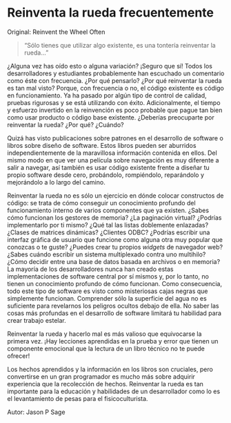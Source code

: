 # Reinventa la rueda frecuentemente

Original: Reinvent the Wheel Often

> “Sólo tienes que utilizar algo existente, es una tontería reinventar
la rueda...”

¿Alguna vez has oído esto o alguna variación? ¡Seguro que sí! Todos los
desarrolladores y estudiantes probablemente han escuchado un comentario
como éste con frecuencia. ¿Por qué pensarlo? ¿Por qué reinventar la
rueda es tan mal visto? Porque, con frecuencia o no, el código existente
es código en funcionamiento. Ya ha pasado por algún tipo de control de
calidad, pruebas rigurosas y se está utilizando con éxito.
Adicionalmente, el tiempo y esfuerzo invertido en la reinvención es poco
probable que pague tan bien como usar producto o código base existente.
¿Deberías preocuparte por reinventar la rueda? ¿Por qué? ¿Cuándo?

Quizá has visto publicaciones sobre patrones en el desarrollo de
software o libros sobre diseño de software. Estos libros pueden ser
aburridos independientemente de la maravillosa información contenida en
ellos. Del mismo modo en que ver una película sobre navegación es muy
diferente a salir a navegar, así también es usar código existente frente
a diseñar tu propio software desde cero, probándolo, rompiéndolo,
reparándolo y mejorándolo a lo largo del camino.

Reinventar la rueda no es sólo un ejercicio en dónde colocar constructos
de código: se trata de cómo conseguir un conocimiento profundo del
funcionamiento interno de varios componentes que ya existen. ¿Sabes cómo
funcionan los gestores de memoria? ¿La paginación virtual? ¿Podrías
implementarlo por ti mismo? ¿Qué tal las listas doblemente enlazadas?
¿Clases de matrices dinámicas? ¿Clientes ODBC? ¿Podrías escribir una
interfaz gráfica de usuario que funcione como alguna otra muy popular
que conozcas o te guste? ¿Puedes crear tu propios _widgets_ de navegador
web? ¿Sabes cuándo escribir un sistema multiplexado contra uno
multihilo? ¿Cómo decidir entre una base de datos basada en archivos o en
memoria? La mayoría de los desarrolladores nunca han creado estas
implementaciones de software central por sí mismos y, por lo tanto, no
tienen un conocimiento profundo de cómo funcionan. Como consecuencia,
todo este tipo de software es visto como misteriosas cajas negras que
simplemente funcionan. Comprender sólo la superficie del agua no es
suficiente para revelarnos los peligros ocultos debajo de ella. No saber
las cosas más profundas en el desarrollo de software limitará tu
habilidad para crear trabajo estelar.

Reinventar la rueda y hacerlo mal es más valioso que equivocarse la
primera vez. ¡Hay lecciones aprendidas en la prueba y error que tienen
un componente emocional que la lectura de un libro técnico no te puede
ofrecer!

Los hechos aprendidos y la información en los libros son cruciales,
pero convertirse en un gran programador es mucho más sobre adquirir
experiencia que la recolección de hechos. Reinventar la rueda es tan
importante para la educación y habilidades de un desarrollador como lo
es el levantamiento de pesas para el fisicoculturista.

Autor: Jason P Sage